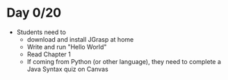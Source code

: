 # Day 0/20

+ Students need to
  - download and install JGrasp at home
  - Write and run "Hello World"
  - Read Chapter 1
  - If coming from Python (or other language), they need to complete a Java Syntax quiz on Canvas
